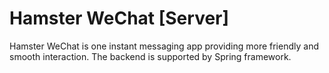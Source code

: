 # Hamster WeChat [Server]

Hamster WeChat is one instant messaging app providing more friendly and smooth interaction. The backend is supported by Spring framework.

